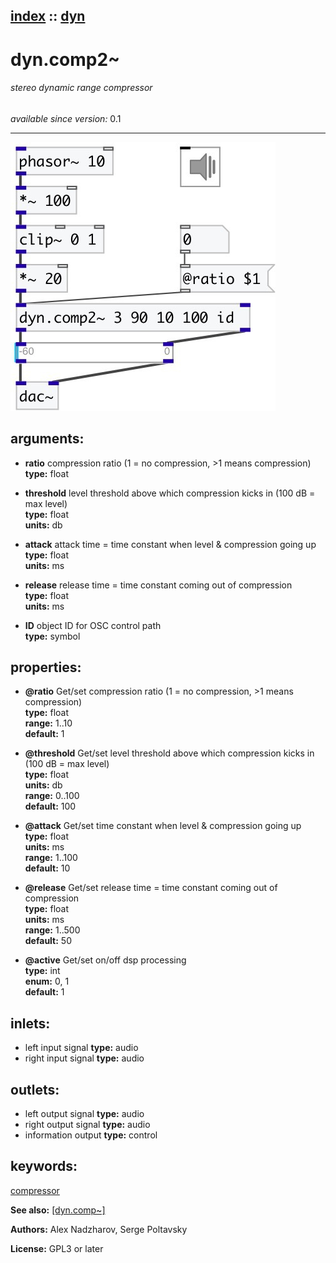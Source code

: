 [index](index.html) :: [dyn](category_dyn.html)
---

# dyn.comp2~

###### stereo dynamic range compressor

*available since version:* 0.1

---




[![example](../examples/img/dyn.comp2~.jpg)](../examples/pd/dyn.comp2~.pd)



## arguments:

* **ratio**
compression ratio (1 = no compression, &gt;1 means compression)<br>
__type:__ float<br>

* **threshold**
level threshold above which compression kicks in (100 dB = max level)<br>
__type:__ float<br>
__units:__ db<br>

* **attack**
attack time = time constant when level &amp; compression going up<br>
__type:__ float<br>
__units:__ ms<br>

* **release**
release time = time constant coming out of compression<br>
__type:__ float<br>
__units:__ ms<br>

* **ID**
object ID for OSC control path<br>
__type:__ symbol<br>





## properties:

* **@ratio** 
Get/set compression ratio (1 = no compression, &gt;1 means compression)<br>
__type:__ float<br>
__range:__ 1..10<br>
__default:__ 1<br>

* **@threshold** 
Get/set level threshold above which compression kicks in (100 dB = max level)<br>
__type:__ float<br>
__units:__ db<br>
__range:__ 0..100<br>
__default:__ 100<br>

* **@attack** 
Get/set time constant when level &amp; compression going up<br>
__type:__ float<br>
__units:__ ms<br>
__range:__ 1..100<br>
__default:__ 10<br>

* **@release** 
Get/set release time = time constant coming out of compression<br>
__type:__ float<br>
__units:__ ms<br>
__range:__ 1..500<br>
__default:__ 50<br>

* **@active** 
Get/set on/off dsp processing<br>
__type:__ int<br>
__enum:__ 0, 1<br>
__default:__ 1<br>



## inlets:

* left input signal 
__type:__ audio<br>
* right input signal 
__type:__ audio<br>



## outlets:

* left output signal
__type:__ audio<br>
* right output signal
__type:__ audio<br>
* information output
__type:__ control<br>



## keywords:

[compressor](keywords/compressor.html)



**See also:**
[\[dyn.comp~\]](dyn.comp~.html)




**Authors:** Alex Nadzharov, Serge Poltavsky




**License:** GPL3 or later





